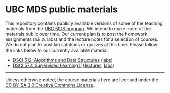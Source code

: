 # UBC MDS public materials

This repository contains publicly available versions of some of the teaching materials from the [UBC MDS program](https://ubc-mds.github.io/). We intend to make
more of the materials public over time. Our current plan is to post the homework assignments (a.k.a. labs) and the lecture notes for a selection of courses. We do not plan to post lab solutions or quizzes at this time. Please follow the links below to our currently available material:

- [DSCI 512: Algorithms and Data Structures](https://github.com/UBC-MDS/public/tree/master/courses/512_alg-data-struct) ([labs](https://github.com/UBC-MDS/public/tree/master/courses/512_alg-data-struct/labs))
- [DSCI 572: Supervised Learning II](https://github.com/UBC-MDS/public/tree/master/courses/572_sup-learn-2) ([lectures](https://github.com/UBC-MDS/public/tree/master/courses/572_sup-learn-2/lectures), [labs](https://github.com/UBC-MDS/public/tree/master/courses/572_sup-learn-2/labs))
-----------------

Unless otherwise noted, the course materials here are licensed under the [CC BY-SA 3.0 Creative Commons License](https://creativecommons.org/licenses/by-sa/3.0/us/).
